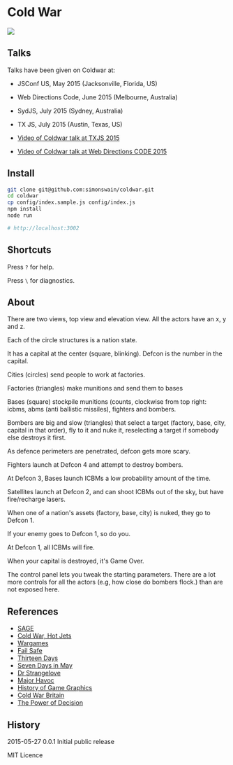 # Cold War

![](http://i.imgur.com/PNsaof4.gif)

## Talks

Talks have been given on Coldwar at:

* JSConf US, May 2015 (Jacksonville, Florida, US)
* Web Directions Code, June 2015 (Melbourne, Australia)
* SydJS, July 2015 (Sydney, Australia)
* TX JS, July 2015 (Austin, Texas, US)

* [Video of Coldwar talk at TXJS 2015](https://www.youtube.com/watch?v=hXW7kkyhtqo&list=PLMWftTFfsA8Om-GqKm46bw8GVxyKXRz0X&index=1)
* [Video of Coldwar talk at Web Directions CODE 2015](https://vimeo.com/132786140)

## Install

```bash
git clone git@github.com:simonswain/coldwar.git
cd coldwar
cp config/index.sample.js config/index.js
npm install
node run

# http://localhost:3002
```

## Shortcuts

Press `?` for help.

Press `\` for diagnostics.

## About

There are two views, top view and elevation view. All the actors have an x, y and z.

Each of the circle structures is a nation state.

It has a capital at the center (square, blinking). Defcon is the number in the capital.

Cities (circles) send people to work at factories.

Factories (triangles) make munitions and send them to bases

Bases (square) stockpile munitions (counts, clockwise from top right: icbms, abms (anti ballistic missiles),
fighters and bombers.

Bombers are big and slow (triangles) that select a target (factory, base, city, capital in that order), fly to it
and nuke it, reselecting a target if somebody else destroys it first.

As defence perimeters are penetrated, defcon gets more scary.

Fighters launch at Defcon 4 and attempt to destroy bombers.

At Defcon 3, Bases launch ICBMs a low probability amount of the time.

Satellites launch at Defcon 2, and can shoot ICBMs out of the sky, but have fire/recharge lasers.

When one of a nation's assets (factory, base, city) is nuked, they go to Defcon 1.

If your enemy goes to Defcon 1, so do you.

At Defcon 1, all ICBMs will fire.

When your capital is destroyed, it's Game Over.

The control panel lets you tweak the starting parameters. There are a lot more controls for all the actors (e.g, how close do bombers flock.) than are not exposed here.

## References

* [SAGE](https://www.youtube.com/results?search_query=sage+computer)
* [Cold War, Hot Jets](https://www.youtube.com/watch?v=oJtzyFRy2Ko)
* [Wargames](https://www.youtube.com/watch?v=NHWjlCaIrQo)
* [Fail Safe](https://www.youtube.com/watch?v=-9R3w8wDrmM)
* [Thirteen Days](https://www.youtube.com/watch?v=-yfIoHXOO9E)
* [Seven Days in May](https://www.youtube.com/watch?v=nwMjiArJFhM)
* [Dr Strangelove](https://www.youtube.com/watch?v=vuP6KbIsNK4)
* [Major Havoc](https://www.youtube.com/watch?v=rbq1LE9MJc0)
* [History of Game Graphics](https://www.youtube.com/watch?v=dzN2pgL0zeg&index=1&list=PLOQZmjD6P2HlOoEVKOPaCFvLnjP865X1f)
* [Cold War Britain](https://www.youtube.com/watch?v=TZi_rrZX4bo)
* [The Power of Decision](https://www.youtube.com/watch?v=q2v0YuDatpc)

## History

2015-05-27 0.0.1 Initial public release

MIT Licence
